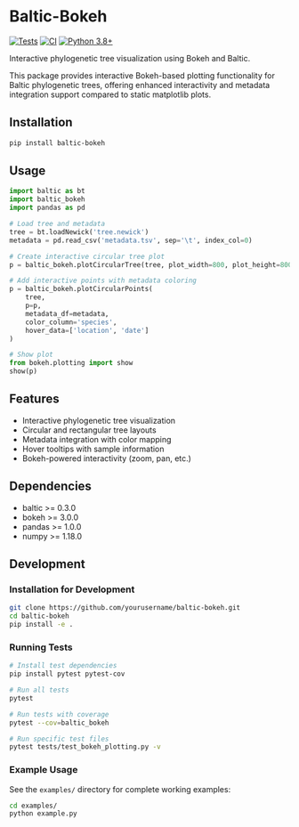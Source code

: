 # Baltic-Bokeh

[![Tests](https://github.com/yourusername/baltic-bokeh/workflows/Tests/badge.svg)](https://github.com/yourusername/baltic-bokeh/actions)
[![CI](https://github.com/yourusername/baltic-bokeh/workflows/CI/badge.svg)](https://github.com/yourusername/baltic-bokeh/actions)
[![Python 3.8+](https://img.shields.io/badge/python-3.8+-blue.svg)](https://www.python.org/downloads/)

Interactive phylogenetic tree visualization using Bokeh and Baltic.

This package provides interactive Bokeh-based plotting functionality for Baltic phylogenetic trees, offering enhanced interactivity and metadata integration support compared to static matplotlib plots.

## Installation

```bash
pip install baltic-bokeh
```

## Usage

```python
import baltic as bt
import baltic_bokeh
import pandas as pd

# Load tree and metadata
tree = bt.loadNewick('tree.newick')
metadata = pd.read_csv('metadata.tsv', sep='\t', index_col=0)

# Create interactive circular tree plot
p = baltic_bokeh.plotCircularTree(tree, plot_width=800, plot_height=800)

# Add interactive points with metadata coloring
p = baltic_bokeh.plotCircularPoints(
    tree, 
    p=p,
    metadata_df=metadata,
    color_column='species',
    hover_data=['location', 'date']
)

# Show plot
from bokeh.plotting import show
show(p)
```

## Features

- Interactive phylogenetic tree visualization
- Circular and rectangular tree layouts  
- Metadata integration with color mapping
- Hover tooltips with sample information
- Bokeh-powered interactivity (zoom, pan, etc.)

## Dependencies

- baltic >= 0.3.0
- bokeh >= 3.0.0
- pandas >= 1.0.0
- numpy >= 1.18.0

## Development

### Installation for Development

```bash
git clone https://github.com/yourusername/baltic-bokeh.git
cd baltic-bokeh
pip install -e .
```

### Running Tests

```bash
# Install test dependencies
pip install pytest pytest-cov

# Run all tests
pytest

# Run tests with coverage
pytest --cov=baltic_bokeh

# Run specific test files
pytest tests/test_bokeh_plotting.py -v
```

### Example Usage

See the `examples/` directory for complete working examples:

```bash
cd examples/
python example.py
```